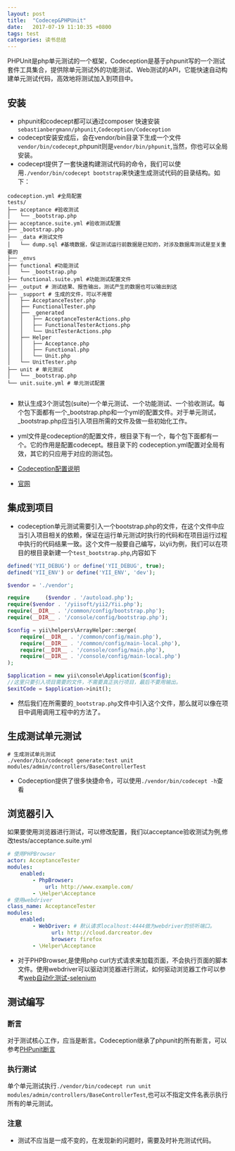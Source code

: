 ```yaml
---
layout: post
title:  "Codecep&PHPUnit"
date:   2017-07-19 11:10:35 +0800
tags: test
categories: 读书总结
---
```

PHPUnit是php单元测试的一个框架，Codeception是基于phpunit写的一个测试套件工具集合，提供除单元测试外的功能测试、Web测试的API，它能快速自动构建单元测试代码，高效地将测试加入到项目中。

<!--break-->

## 安装

- phpunit和codecept都可以通过composer 快速安装 `sebastianbergmann/phpunit`,`Codeception/Codeception`
- codecept安装安成后，会在vendor/bin目录下生成一个文件`vendor/bin/codecept`,phpunit则是`vendor/bin/phpunit`,当然，你也可以全局安装。
- codecept提供了一套快速构建测试代码的命令，我们可以使用`./vendor/bin/codecept bootstrap`来快速生成测试代码的目录结构。如下：

~~~shell
codeception.yml #全局配置
tests/
├── acceptance #验收测试
│   └── _bootstrap.php
├── acceptance.suite.yml #验收测试配置
├── _bootstrap.php
├── _data #测试文件
│   └── dump.sql #基境数据，保证测试运行前数据是已知的，对涉及数据库测试是至关重要的
├── _envs
├── functional #功能测试 
│   └── _bootstrap.php
├── functional.suite.yml #功能测试配置文件
├── _output # 测试结果、报告输出，测试产生的数据也可以输出到这
├── _support # 生成的文件，可以不用管
│   ├── AcceptanceTester.php
│   ├── FunctionalTester.php
│   ├── _generated
│   │   ├── AcceptanceTesterActions.php
│   │   ├── FunctionalTesterActions.php
│   │   └── UnitTesterActions.php
│   ├── Helper
│   │   ├── Acceptance.php
│   │   ├── Functional.php
│   │   └── Unit.php
│   └── UnitTester.php
├── unit # 单元测试
│   └── _bootstrap.php
└── unit.suite.yml # 单元测试配置


~~~

- 默认生成3个测试包(suite)一个单元测试、一个功能测试、一个验收测试。每个包下面都有一个_bootstrap.php和一个yml的配置文件。对于单元测试，_bootstrap.php应当引入项目所需的文件及做一些初始化工作。
- yml文件是codeception的配置文件，根目录下有一个，每个包下面都有一个。它的作用是配置codecept。根目录下的 codeception.yml配置对全局有效，其它的只应用于对应的测试包。

- [Codeception配置说明](http://codeception.com/docs/reference/Configuration)
- [官网](http://codeception.com)

## 集成到项目

- codeception单元测试需要引入一个bootstrap.php的文件，在这个文件中应当引入项目相关的依赖，保证在运行单元测试时执行的代码和在项目运行过程中执行的代码结果一致。这个文件一般要自己编写，以yii为例，我们可以在项目的根目录新建一个`test_bootstrap.php`,内容如下

~~~php
defined('YII_DEBUG') or define('YII_DEBUG', true);
defined('YII_ENV') or define('YII_ENV', 'dev');

$vendor = './vendor';

require     ($vendor . '/autoload.php');
require($vendor . '/yiisoft/yii2/Yii.php');
require(__DIR__ . '/common/config/bootstrap.php');
require(__DIR__ . '/console/config/bootstrap.php');

$config = yii\helpers\ArrayHelper::merge(
    require(__DIR__ . '/common/config/main.php'),
    require(__DIR__ . '/common/config/main-local.php'),
    require(__DIR__ . '/console/config/main.php'),
    require(__DIR__ . '/console/config/main-local.php')
);

$application = new yii\console\Application($config);
//这里只要引入项目需要的文件，不需要真正执行项目，最后不要用输出。
$exitCode = $application->init();
~~~

- 然后我们在所需要的`_bootstrap.php`文件中引入这个文件，那么就可以像在项目中调用调用工程中的方法了。

## 生成测试单元测试

~~~shell
# 生成测试单元测试
./vendor/bin/codecept generate:test unit modules/admin/controllers/BaseControllerTest
~~~

- Codeception提供了很多快捷命令，可以使用`./vendor/bin/codecept -h`查看

## 浏览器引入

如果要使用浏览器进行测试，可以修改配置，我们以acceptance验收测试为例,修改tests/acceptance.suite.yml

~~~yml
# 使用PHPBrowser
actor: AcceptanceTester
modules:
    enabled:
        - PhpBrowser:
            url: http://www.example.com/
        - \Helper\Acceptance
# 使用webdriver
class_name: AcceptanceTester
modules:
    enabled:
        - WebDriver: # 默认请求localhost:4444做为webdriver的侦听端口。
              url: http://cloud.darcreator.dev
              browser: firefox
        - \Helper\Acceptance


~~~

- 对于PHPBrowser,是使用php curl方式请求来加载页面，不会执行页面的脚本文件。使用webdriver可以驱动浏览器进行测试，如何驱动浏览器工作可以参考[web自动化测试-selenium](http://haiwera.xyz/test-selenium.html)

## 测试编写

### 断言

对于测试核心工作，应当是断言。Codeception继承了phpunit的所有断言，可以参考[PHPunit断言](https://phpunit.de/manual/current/zh_cn/appendixes.assertions.html)

### 执行测试

单个单元测试执行`./vendor/bin/codecept run unit modules/admin/controllers/BaseControllerTest`,也可以不指定文件名表示执行所有的单元测试。

### 注意

- 测试不应当是一成不变的，在发现新的问题时，需要及时补充测试代码。

